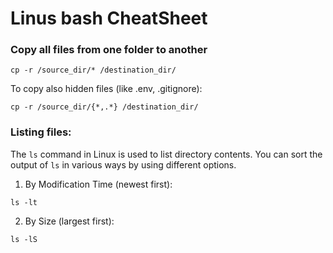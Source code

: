 # Linus bash CheatSheet

### Copy all files from one folder to another 

```
cp -r /source_dir/* /destination_dir/
```

To copy also hidden files (like .env, .gitignore):

```
cp -r /source_dir/{*,.*} /destination_dir/
```

### Listing files:

The `ls` command in Linux is used to list directory contents. You can sort the output of `ls` in various ways by using different options.

1. By Modification Time (newest first):
```
ls -lt
```

2. By Size (largest first):
```
ls -lS
```
